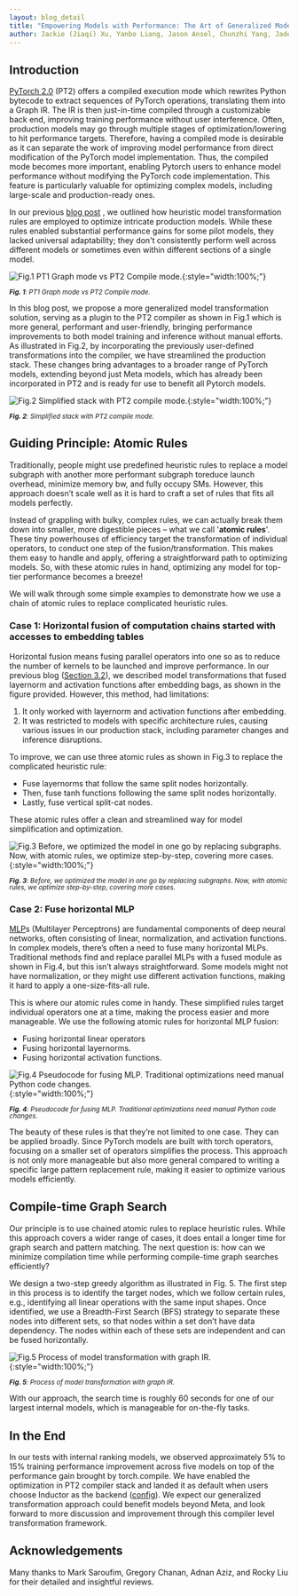 ```yaml
---
layout: blog_detail
title: "Empowering Models with Performance: The Art of Generalized Model Transformation Approach"
author: Jackie (Jiaqi) Xu, Yanbo Liang, Jason Ansel, Chunzhi Yang, Jade Nie, Yuzhen Huang, CK Luk, Xiaodong Wang, Lu Fang, Menglu Yu, Jinwon Lee, Daohang Shi, Flavio Sales Truzzi
---
```


## Introduction

[PyTorch 2.0](https://pytorch.org/get-started/pytorch-2.0/) (PT2) offers a compiled execution mode which rewrites Python bytecode to extract sequences of PyTorch operations, translating them into a Graph IR. The IR is then just-in-time compiled through a customizable back end, improving training performance without user interference. Often, production models may go through multiple stages of optimization/lowering to hit performance targets. Therefore, having a compiled mode is desirable as it can separate the work of improving model performance from direct modification of the PyTorch model implementation. Thus, the compiled mode becomes more important, enabling Pytorch users to enhance model performance without modifying the PyTorch code implementation. This feature is particularly valuable for optimizing complex models, including large-scale and production-ready ones.

In our previous [blog post](https://pytorch.org/blog/optimizing-production-pytorch-performance-with-graph-transformations/) , we outlined how heuristic model transformation rules are employed to optimize intricate production models. While these rules enabled substantial performance gains for some pilot models, they lacked universal adaptability; they don't consistently perform well across different models or sometimes even within different sections of a single model. 


![Fig.1 PT1 Graph mode vs PT2 Compile mode.](/assets/images/empowering-models-performance/fig1.jpg){:style="width:100%;"}

<p style="line-height: 1.05"><small><em><strong>Fig. 1</strong>: PT1 Graph mode vs PT2 Compile mode.</em></small></p>

In this blog post, we propose a more generalized model transformation solution, serving as a plugin to the PT2 compiler as shown in Fig.1 which is more general, performant and user-friendly, bringing performance improvements to both model training and inference without manual efforts. As illustrated in Fig.2, by incorporating the previously user-defined transformations into the compiler, we have streamlined the production stack. These changes bring advantages to a broader range of PyTorch models, extending beyond just Meta models,  which has already been incorporated in PT2 and is ready for use to benefit all Pytorch models.


![Fig.2 Simplified stack with PT2 compile mode.](/assets/images/empowering-models-performance/fig2_update.jpg){:style="width:100%;"}

<p style="line-height: 1.05"><small><em><strong>Fig. 2</strong>: Simplified stack with PT2 compile mode.</em></small></p>


## Guiding Principle: Atomic Rules

Traditionally, people might use predefined heuristic rules to replace a model subgraph with another more performant subgraph toreduce launch overhead, minimize memory bw, and fully occupy SMs. However, this approach doesn’t scale well as it is hard to craft a set of rules that fits all models perfectly. 

Instead of grappling with bulky, complex rules, we can actually break them down into smaller, more digestible pieces – what we call '**atomic rules**'. These tiny powerhouses of efficiency target the transformation of individual operators, to conduct one step of the fusion/transformation. This makes them easy to handle and apply, offering a straightforward path to optimizing models. So, with these atomic rules in hand, optimizing any model for top-tier performance becomes a breeze! 

We will walk through some simple examples to demonstrate how we use a chain of atomic rules to replace complicated heuristic rules.


### Case 1: Horizontal fusion of computation chains started with accesses to embedding tables

Horizontal fusion means fusing parallel operators into one so as to reduce the number of kernels to be launched and improve performance. In our previous blog ([Section 3.2](https://pytorch.org/blog/optimizing-production-pytorch-performance-with-graph-transformations/#32-horizontal-fusion-of-computation-chains-started-with-accesses-to-embedding-tables)), we described model transformations that fused layernorm and activation functions after embedding bags, as shown in the figure provided. However, this method, had limitations:



1. It only worked with layernorm and activation functions after embedding.
2. It was restricted to models with specific architecture rules, causing various issues in our production stack, including parameter changes and inference disruptions.

To improve, we can use three atomic rules as shown in Fig.3 to replace the complicated heuristic rule:



* Fuse layernorms that follow the same split nodes horizontally.
* Then, fuse tanh functions following the same split nodes horizontally.
* Lastly, fuse vertical split-cat nodes.

These atomic rules offer a clean and streamlined way for model simplification and optimization. 

![Fig.3 Before, we optimized the model in one go by replacing subgraphs. Now, with atomic rules, we optimize step-by-step, covering more cases.](/assets/images/empowering-models-performance/fig3.jpg){:style="width:100%;"}

<p style="line-height: 1.05"><small><em><strong>Fig. 3</strong>: Before, we optimized the model in one go by replacing subgraphs. Now, with atomic rules, we optimize step-by-step, covering more cases.</em></small></p>



### Case 2: Fuse horizontal MLP

[MLP](https://en.wikipedia.org/wiki/Multilayer_perceptron)s (Multilayer Perceptrons) are fundamental components of deep neural networks, often consisting of linear, normalization, and activation functions. In complex models, there’s often a need to fuse many horizontal MLPs. Traditional methods find and replace parallel MLPs with a fused module as shown in Fig.4,  but this isn’t always straightforward. Some models might not have normalization, or they might use different activation functions, making it hard to apply a one-size-fits-all rule.

This is where our atomic rules come in handy. These simplified rules target individual operators one at a time, making the process easier and more manageable. We use the following atomic rules for horizontal MLP fusion:



* Fusing horizontal linear operators
* Fusing horizontal layernorms.
* Fusing horizontal activation functions.


![Fig.4 Pseudocode for fusing MLP. Traditional optimizations need manual Python code changes.](/assets/images/empowering-models-performance/fig4.jpg){:style="width:100%;"}

<p style="line-height: 1.05"><small><em><strong>Fig. 4</strong>: Pseudocode for fusing MLP. Traditional optimizations need manual Python code changes.</em></small></p>

The beauty of these rules is that they’re not limited to one case. They can be applied broadly. Since PyTorch models are built with torch operators, focusing on a smaller set of operators simplifies the process. This approach is not only more manageable but also more general compared to writing a specific large pattern replacement rule, making it easier to optimize various models efficiently.


## Compile-time Graph Search

Our principle is to use chained atomic rules to replace heuristic rules. While this approach covers a wider range of cases, it does entail a longer time for graph search and pattern matching. The next question is: how can we minimize compilation time while performing compile-time graph searches efficiently? 

We design a two-step greedy algorithm as illustrated in Fig. 5. The first step in this process is to identify the target nodes, which we follow certain rules, e.g., identifying all linear operations with the same input shapes. Once identified, we use a Breadth-First Search (BFS) strategy to separate these nodes into different sets, so that nodes within a set don’t have data dependency. The nodes within each of these sets are independent and can be fused horizontally. 


![Fig.5 Process of model transformation with graph IR.](/assets/images/empowering-models-performance/fig5.jpg){:style="width:100%;"}

<p style="line-height: 1.05"><small><em><strong>Fig. 5</strong>: Process of model transformation with graph IR.</em></small></p>


With our approach, the search time is roughly 60 seconds for one of our largest internal models, which is manageable for on-the-fly tasks.


## In the End

In our tests with internal ranking models, we observed approximately 5% to 15% training performance improvement across five models on top of the performance gain brought by torch.compile. We have enabled the optimization in PT2 compiler stack and landed it as default when users choose Inductor as the backend ([config](https://github.com/pytorch/pytorch/blob/53acdb66f7ed31919cf69cf62e6ee0f13287be7e/torch/_inductor/config.py#L90)). We expect our generalized transformation approach could benefit models beyond Meta, and look forward to more discussion and improvement through this compiler level transformation framework. 


## Acknowledgements

Many thanks to  Mark Saroufim, Gregory Chanan, Adnan Aziz, and Rocky Liu for their detailed and insightful reviews.
